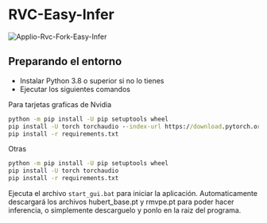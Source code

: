 # RVC-Easy-Infer
![Applio-Rvc-Fork-Easy-Infer](https://cdn.discordapp.com/attachments/989772841891270658/1154225605970239569/image.png)


## Preparando el entorno
- Instalar Python 3.8 o superior si no lo tienes
- Ejecutar los siguientes comandos

Para tarjetas graficas de Nvidia
```bat
python -m pip install -U pip setuptools wheel
pip install -U torch torchaudio --index-url https://download.pytorch.org/whl/cu118
pip install -r requirements.txt
```
Otras
```bat
python -m pip install -U pip setuptools wheel
pip install -U torch torchaudio 
pip install -r requirements.txt
```

Ejecuta el archivo `start_gui.bat` para iniciar la aplicación.
Automaticamente descargará los archivos hubert_base.pt y rmvpe.pt para poder hacer inferencia, o simplemente descarguelo y ponlo en la raiz del programa.

